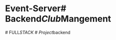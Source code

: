 # Event-Server#   B a c k e n d _ C l u b _ M a n g e m e n t  
 #   F U L L _ S T A C K  
 #   P r o j e c t _ b a c k e n d  
 